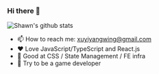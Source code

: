 ### Hi there 👋

![Shawn's github stats](https://github-readme-stats.vercel.app/api?username=InfiniteXyy)

- 📫 How to reach me: xuyiyangwing@gmail.com
- ❤ Love JavaScript/TypeScript and React.js
- 🍹 Good at CSS / State Management / FE infra
- 🦀 Try to be a game developer
